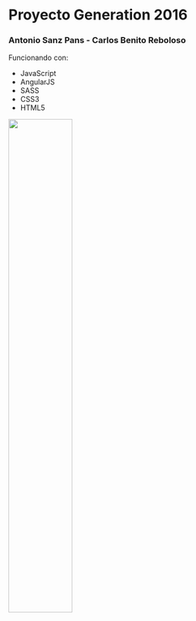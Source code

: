 <b><h1>Proyecto Generation 2016</h1></b>
<h3> Antonio Sanz Pans - Carlos Benito Reboloso </h3>
<p>Funcionando con:
 <ul>
 	<li>JavaScript</li>
 	<li>AngularJS</li>
 	<li>SASS</li>
 	<li>CSS3</li>
 	<li>HTML5</li>
 </ul>

 <img class="logo-asanz" height="50%" width="50%" src="http://i67.tinypic.com/2n8wq5h.jpg"/>

